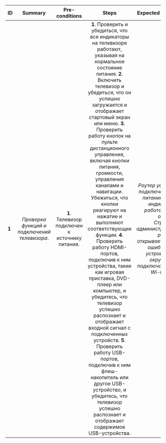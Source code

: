 ID | Summary | Pre-conditions | Steps | Expected results
:--|:-------:|:--------------:|:-----:|-----------------:
**1** | *Проверка функций и подключений телевизора*. | **1**. Телевизор подключен к источнику питания.  | **1**. Проверить и убедиться, что все индикаторы на телевизоре работают, указывая на нормальное состояние питания. **2**. Включить телевизор и убедиться, что он успешно загружается и отображает стартовый экран или меню. **3**. Проверить работу кнопок на пульте дистанционного управления, включая кнопки питания, громкости, управления каналами и навигации. Убежиться, что кнопки реагируют на нажатие и выполняют соответствующие функции. **4**. Проверить работу HDMI-портов, подключив к ним устройства, такие как игровая приставка, DVD-плеер или компьютер, и убедитесь, что телевизор успешно распознает и отображает входной сигнал с подключенных устройств. **5**. Проверить работу USB-портов, подключив к ним флеш-накопитель или другое USB-устройство, и убедитесь, что телевизор успешно распознает и отображает содержимое USB-устройства.  | *Роутер успешно подключается к питанию и все индикаторы работают без ошибок. Страница администратора роутера открывается без ошибок. Все устройства в окружении, подключаются к Wi-Fi сети*. 
